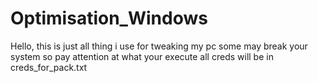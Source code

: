 # Optimisation_Windows
Hello, this is just all thing i use for tweaking my pc some may break your system so pay attention at what your execute all creds will be in creds_for_pack.txt
